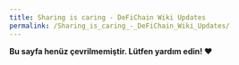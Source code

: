 ```yaml
---
title: Sharing is caring - DeFiChain Wiki Updates
permalink: /Sharing_is_caring_-_DeFiChain_Wiki_Updates/
---
```


**Bu sayfa henüz çevrilmemiştir. Lütfen yardım edin! ❤**
